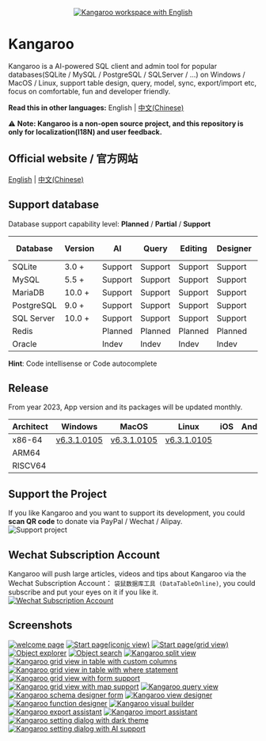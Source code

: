 <p align="center">
    <a href="https://www.datatable.online/?from=github" target="_blank">
        <img src="images/kangaroo-features-en.png" alt="Kangaroo workspace with English">
    </a>
</p>

# Kangaroo 
Kangaroo is a AI-powered SQL client and admin tool for popular databases(SQLite / MySQL / PostgreSQL / SQLServer / ...) on Windows / MacOS / Linux, support table design, query, model, sync, export/import etc, focus on comfortable, fun and developer friendly.

__Read this in other languages:__ English | [中文(Chinese)](./README.zh.md)

⚠️ **Note: Kangaroo is a non-open source project, and this repository is only for localization(I18N) and user feedback.**

## Official website / 官方网站
[English](https://www.datatable.online/?from=github) | [中文(Chinese)](https://www.datatable.online/zh/?from=github)

## Support database
Database support capability level: __Planned__ / __Partial__ / __Support__

| Database    | Version | AI        | Query     | Editing   | Designer  | Export    | Import    | Hint      | Modeling     | DB Sync       |
|-------------|---------|-----------|-----------|-----------|-----------|-----------|-----------|-----------|--------------|---------------|
| SQLite      | 3.0 +   | Support   | Support   | Support   | Support   | Support   | Support   | Support   | ✅✅🔲🔲🔲 | ✅✅✅✅🔲 |
| MySQL       | 5.5 +   | Support   | Support   | Support   | Support   | Support   | Support   | Support   | ✅✅🔲🔲🔲 | ✅✅✅✅🔲 |
| MariaDB     | 10.0 +  | Support   | Support   | Support   | Support   | Support   | Support   | Support   | ✅✅🔲🔲🔲 | ✅✅✅✅🔲 |
| PostgreSQL  | 9.0 +   | Support   | Support   | Support   | Support   | Support   | Support   | Support   | ✅✅🔲🔲🔲 | ✅✅✅✅🔲 |
| SQL Server  | 10.0 +  | Support   | Support   | Support   | Support   | Support   | Support   | Support   | ✅✅🔲🔲🔲 | ✅✅✅✅🔲 |
| Redis       |         | Planned   | Planned   | Planned   | Planned   | Planned   | Planned   | Planned   | Planned       | Planned      |
| Oracle      |         | Indev     | Indev     | Indev     | Indev     | Indev     | Indev     | Indev     | Indev         | Indev         |

**Hint**: Code intellisense or Code autocomplete


## Release
From year 2023, App version and its packages will be updated monthly.

| Architect | Windows         | MacOS           | Linux           | iOS             | Android         | Harmony         |
|----------|-----------------|-----------------|-----------------|-----------------|-----------------|-----------------|
| x86-64 | [v6.3.1.0105](https://www.datatable.online/en/download/v6.3.1.0105.html?from=github&os=windows) | [v6.3.1.0105](https://www.datatable.online/en/download/v6.3.1.0105.html?from=github&os=macos) | [v6.3.1.0105](https://www.datatable.online/en/download/v6.3.1.0105.html?from=github&os=linux) |
| ARM64 | | | | | | |
| RISCV64 | | | | | | |


## Support the Project
If you like Kangaroo and you want to support its development, you could __scan QR code__ to donate via PayPal / Wechat / Alipay.<br/>
![Support project](./images/pay_wide.png)

## Wechat Subscription Account
Kangaroo will push large articles, videos and tips about Kangaroo via  the Wechat Subscription Account： `袋鼠数据库工具 (DataTableOnline)`, you could subscribe and put your eyes on it if you like it.  <br/>
[![Wechat Subscription Account](./images/kangaroo_mp.png)](https://www.datatable.online/?from=github "Wechat Subscription Account")


## Screenshots
[![welcome page](./images/kangaroo-welcome.png)](https://www.datatable.online/?from=github "welcome page")
[![Start page(iconic view)](./images/kangaroo-starter-iconic.png)](https://www.datatable.online/?from=github "Start page(iconic view)")
[![Start page(grid view)](./images/kangaroo-starter-grid.png)](https://www.datatable.online/?from=github "Start page(iconic view)")
[![Object explorer](./images/kangaroo-explorer.png)](https://www.datatable.online/?from=github "Object explorer")
[![Object search](./images/kangaroo-search.png)](https://www.datatable.online/?from=github "Object search")
[![Kangaroo split view](./images/kangaroo-features-en.png)](https://www.datatable.online/?from=github "Kangaroo split view")
[![Kangaroo grid view in table with custom columns](./images/kangaroo-grid.png)](https://www.datatable.online/?from=github "Kangaroo grid view in table with custom columns")
[![Kangaroo grid view in table with where statement](./images/kangaroo-grid2.png)](https://www.datatable.online/?from=github "Kangaroo grid view in table with where statement")
[![Kangaroo grid view with form support](./images/kangaroo-form.png)](https://www.datatable.online/?from=github "Kangaroo grid view with form support")
[![Kangaroo grid view with map support](./images/kangaroo-viewer-map.png)](https://www.datatable.online/zh/?from=github "Kangaroo grid view with map support")
[![Kangaroo query view](./images/kangaroo-query.png)](https://www.datatable.online/?from=github "Kangaroo query view")
[![Kangaroo schema designer form](./images/kangaroo-designer.png)](https://www.datatable.online/?from=github "Kangaroo schema designer form")
[![Kangaroo view designer](./images/kangaroo-view.png)](https://www.datatable.online/?from=github "Kangaroo view designer")
[![Kangaroo function designer](./images/kangaroo-function.png)](https://www.datatable.online/?from=github "Kangaroo function designer")
[![Kangaroo visual builder](./images/kangaroo-sql-builder.png)](https://www.datatable.online/?from=github "Kangaroo visual builder")
[![Kangaroo export assistant](./images/kangaroo-export.png)](https://www.datatable.online/?from=github "Kangaroo export assistant")
[![Kangaroo import assistant](./images/kangaroo-import.png)](https://www.datatable.online/?from=github "Kangaroo import assistant")
[![Kangaroo setting dialog with dark theme](./images/kangaroo-setting.png)](https://www.datatable.online/?from=github "Kangaroo setting dialog with dark theme")
[![Kangaroo setting dialog with AI support](./images/kangaroo-setting-ai.png)](https://www.datatable.online/?from=github "Kangaroo shortcut setting dialog")
